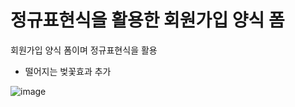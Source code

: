 # 정규표현식을 활용한 회원가입 양식 폼
회원가입 양식 폼이며 정규표현식을 활용
- 떨어지는 벚꽃효과 추가
  
![image](https://github.com/chelling2/MemberRegister_HtmlCssJs/assets/114050357/624c1e52-f1b8-4034-a424-a993c5026df3)


